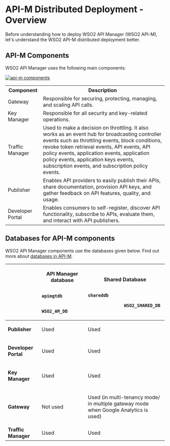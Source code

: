 # API-M Distributed Deployment - Overview

Before understanding how to deploy WSO2 API Manager (WSO2 API-M), let's understand the WSO2 API-M distributed deployment better.

## API-M Components

WSO2 API Manager uses the following main components:

<a href="{{base_path}}/assets/img/setup-and-install/api-m-components.png"><img src="{{base_path}}/assets/img/setup-and-install/api-m-components.png" alt="api-m components"></a>

<table>
    <tr>
        <th>
            Component
        </th>
        <th>
            Description
        </th>
    </tr>
    <tr>
        <td>
            Gateway
        </td>
        <td>
            Responsible for securing, protecting, managing, and scaling API calls.
        </td>
    </tr>
    <tr>
        <td>
            Key Manager
        </td>
        <td>
            Responsible for all security and key-related operations.
        </td>
    </tr>
    <tr>
        <td>
            Traffic Manager
        </td>
        <td>
            Used to make a decision on throttling. It also works as an event hub for broadcasting controller events such as throttling events, block conditions, revoke token retrieval events, API events, API policy events, application events, application policy events, application keys events, subscription events, and subscription policy events.
        </td>
    </tr>
    <tr>
        <td>
            Publisher
        </td>
        <td>
            Enables API providers to easily publish their APIs, share documentation, provision API keys, and gather feedback on API features, quality, and usage.
        </td>
    </tr>
    <tr>
        <td>
            Developer Portal
        </td>
        <td>
            Enables consumers to self-register, discover API functionality, subscribe to APIs, evaluate them, and interact with API publishers.
        </td>
    </tr>
</table>

## Databases for API-M components

WSO2 API Manager components use the databases given below. Find out more about [databases in API-M]({{base_path}}/install-and-setup/setup/setting-up-databases/overview).

<table>
<thead>
<tr class="header">
<th><br />
</th>
<th><p><strong>API Manager<br />
database</strong></p>
<p><code>              apimgtdb             </code></p>
<p><code>              WSO2_AM_DB             </code></p></th>
<th><p><strong>Shared Database</strong></p>
<p><code>                                            shareddb                           </code></p>
<p><code>              WSO2_SHARED_DB             </code></p></th>

</tr>
</thead>
<tbody>
<tr class="odd">
<td><p><strong>Publisher</strong></p></td>
<td><p>Used</p></td>
<td><p>Used</p></td>

</tr>
<tr class="even">
<td><p><strong>Developer Portal</strong></p></td>
<td><p>Used</p></td>
<td><p>Used</p></td>

</tr>
<tr class="odd">
<td><p><strong>Key Manager</strong></p></td>
<td><p>Used</p></td>
<td><p>Used</p></td>
</tr>
<tr class="even">
<td><p><strong>Gateway</strong></p></td>
<td><p>Not used</p></td>
<td><p>Used (in multi-tenancy mode/ in multiple gateway mode when Google Analytics is used)</p></td>

</tr>
<tr class="odd">
<td><strong>Traffic Manager</strong></td>
<td>Used</td>
<td>Used</td>

</tr>
</tbody>
</table>

<!--
## Understanding the distributed deployment

!!! Note
    Work in progress!

When we consider a distributed deployment of WSO2 API Manager, we have the option of separating the five components and clustering each component as needed. Let's look more closely at how the API Manager components are deployed separately.

In the following diagram, the five components are set up in a distributed deployment, and the five databases are connected to the relevant components respectively. The entire setup is also fronted by a load balancer.

[![Understanding the distributed deployment]({{base_path}}/assets/img/setup-and-install/db-connections-distributed-deployment.png)]({{base_path}}/assets/img/setup-and-install/db-connections-distributed-deployment.png)

??? "Click here for more details on default communication ports among components."
    [![Communication ports among components]({{base_path}}/assets/img/setup-and-install/communication-among-port.png)]({{base_path}}/assets/img/setup-and-install/communication-among-port.png)
    **Open port among profiles**
    <table>
    <thead>
    <tr class="header">
    <th>Client</th>
    <th>Server</th>
    <th>Port</th>
    <th>Description</th>
    </tr>
    </thead>
    <tbody>
    <tr class="odd">
    <td>Gateway</td>
    <td>Key Manager</td>
    <td>9443</td>
        <td>
            Token validation, token, revoke, authorize endpoint, block condition, revoke tokens
        </td>
    </tr>
    <tr class="even">
    <td>Gateway</td>
    <td>Analytics Worker</td>
    <td>7612</td>
        <td>
            Publishing analytics events
        </td>
     </tr>
    <tr class="odd">
    <td>Gateway</td>
    <td>Analytics Worker</td>
    <td>7712</td>
        <td>
            Authenticate to publishing analytics events
        </td>
    </tr>
    <tr class="even">
    <td>Gateway</td>
    <td>Traffic Manager</td>
    <td>9611</td>
        <td>
            Publishing throttling events
        </td>
    </tr>
    <tr class="odd">
    <td>Gateway</td>
    <td>Traffic Managerr</td>
    <td>9711</td>
        <td>
            Authenticate to publishing throttling events
        </td>
    </tr>
    <tr class="even">
    <td>Publisher</td>
    <td>Traffic Manager</td>
    <td>9443</td>
        <td>
            Deploying throttling policy via admin portal
        </td>
    </tr>
    <tr class="odd">
    <td>Publisher</td>
    <td>Traffic Manager</td>
    <td>9611</td>
        <td>
            Publishing events like block condition, token revocation
        </td>
    </tr>
    <tr class="even">
    <td>Publisher</td>
    <td>Traffic Manager</td>
    <td>9711</td>
        <td>
            Authenticate to publishing events
        </td>
    </tr>
    <tr class="odd">
    <td>Publisher</td>
    <td>Gateway</td>
    <td>9443</td>
        <td>
          Deploy API artifacts
        </td>
    </tr>
    <tr class="even">
    <td>Publisher</td>
    <td>Analytics Worker</td>
    <td>7612</td>
         <td>
            Publishing alert analytics events
         </td>
    </tr>
    <tr class="odd">
    <td>Publisher</td>
    <td>Analytics Worker</td>
    <td>7712</td>
        <td>
            Authenticate to Publishing alert analytics events
        </td>
    </tr>
    <tr class="even">
    <td>Publisher</td>
    <td>Analytics Worker</td>
    <td>7444</td>
        <td>
            Fetch all the generated alerts
        </td>
    </tr>
    <tr class="odd">
    <td>Dev Portal</td>
    <td>Key Manager</td>
    <td>9443</td>
         <td>
            Register auth app and generate app keys
         </td>
    </tr>
    <tr class="even">
    <td>Dev Portal</td>
    <td>Gateway</td>
    <td>8243</td>
         <td>
            Token endpoint and revoke endpoint
         </td>
    </tr>
    <tr class="odd">
    <td>Dev Portal</td>
    <td>Analytics Worker</td>
    <td>7612</td>
    <td>
        Publishing alert analytics events
    </td>
    </tr>
    <tr class="even">
    <td>Dev Portal</td>
    <td>Analytics Worker</td>
    <td>7712</td>
        <td>
           Authenticate to publishing alert analytics events
        </td>
    </tr>
    <tr class="odd">
    <td>Analytics Dashboard</td>
    <td>Analytics Worker</td>
    <td>9444</td>
         <td>
            Deploy business rules
         </td>
    </tr>
    <tr class="even">
    <td>Analytics Dashboard</td>
    <td>Publisher</td>
    <td>9443</td>
         <td>
            Use admin and publisher REST APIs
         </td>
    </tr>
    <tr class="odd">
    <td>Analytics Dashboard</td>
    <td>Dev Portal</td>
    <td>9443</td>
         <td>
            Use Dev-Portal portal REST APIs
         </td>
    </tr>
    </tbody>
    </table>
    **Open port for Load balancer/User**
    <table>
    <thead>
    <tr class="header">
    <th>Server</th>
    <th>Port</th>
    <th>Description</th>
    </tr>
    </thead>
    <tbody>
    <tr class="odd">
    <td>Key Manager</td>
    <td>9443</td>
        <td>
            Token endpoint and identity REST APIs/web apps
        </td>
    </tr>
    <tr class="even">
    <td>Gateway</td>
    <td>8243</td>
        <td>
            Gateway nio HTTPS
        </td>
     </tr>
    <tr class="odd">
    <td>Gateway</td>
    <td>8280</td>
        <td>
            Gateway nio HTTP
        </td>
    </tr>
    <tr class="even">
    <td>Gateway</td>
    <td>8099</td>
        <td>
            Gateway WS(Web socket)
        </td>
    </tr>
    <tr class="odd">
    <td>Gateway</td>
    <td>9099</td>
        <td>
            Gateway WSS(Web socket secure)
        </td>
    </tr>
    <tr class="even">
    <td>Publisher</td>
    <td>9443</td>
        <td>
            Publisher portal, Admin and Publisher REST API
        </td>
    </tr>
    <tr class="odd">
    <td>Dev Portal</td>
    <td>9443</td>
        <td>
            Dev portal and Rest API
        </td>
    </tr>
    <tr class="even">
    <td>Analytics Dashboard</td>
    <td>9643</td>
        <td>
            Analytics dashboard and business rule portals
        </td>
    </tr>
    </tbody>
    </table>
-->